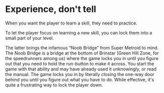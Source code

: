 # Experience, don't tell

When you want the player to learn a skill, they need to practice.&#x20;



To let the player focus on learning a new skill,  you can lock them into a small part of your level.

The latter brings the infamous “Noob Bridge” from Super Metroid to mind. The Noob Bridge is a bridge at the bottom of Brinstar (Green Hill Zone, for the speedrunners among us) where the game locks you in until you figure out that you need to hold the run-button to make it across. You start the game with that ability and may have already used it unknowingly, or read the manual. The game locks you in by literally closing the one-way door behind you until you figure out what you have to do. While effective, it's quite a frustrating way to lock the player down.

